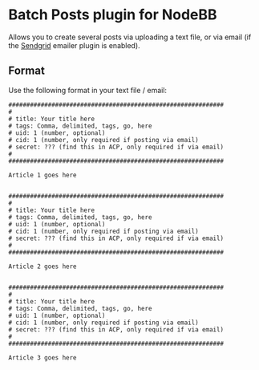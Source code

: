 # Batch Posts plugin for NodeBB

Allows you to create several posts via uploading a text file, or via email (if the [Sendgrid](https://github.com/julianlam/nodebb-plugin-emailer-sendgrid) emailer plugin is enabled).

## Format

Use the following format in your text file / email:

```
############################################################
# 
# title: Your title here
# tags: Comma, delimited, tags, go, here
# uid: 1 (number, optional)
# cid: 1 (number, only required if posting via email)
# secret: ??? (find this in ACP, only required if via email)
#
############################################################

Article 1 goes here


############################################################
# 
# title: Your title here
# tags: Comma, delimited, tags, go, here
# uid: 1 (number, optional)
# cid: 1 (number, only required if posting via email)
# secret: ??? (find this in ACP, only required if via email)
#
############################################################

Article 2 goes here


############################################################
# 
# title: Your title here
# tags: Comma, delimited, tags, go, here
# uid: 1 (number, optional)
# cid: 1 (number, only required if posting via email)
# secret: ??? (find this in ACP, only required if via email)
#
############################################################

Article 3 goes here
```